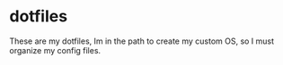# dotfiles
These are my dotfiles, Im in the path to create my custom OS, so I must organize my config files.
